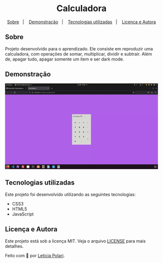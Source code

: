 <h1 align="center">
  Calculadora
</h1>

<p align="center">
  <a href="#sobre">Sobre</a>&nbsp;&nbsp;&nbsp;|&nbsp;&nbsp;&nbsp;  
  <a href="#demonstração">Demonstração</a>&nbsp;&nbsp;&nbsp;|&nbsp;&nbsp;&nbsp;
  <a href="#tecnologias-utilizadas">Tecnologias utilizadas</a>&nbsp;&nbsp;&nbsp;|&nbsp;&nbsp;&nbsp;
  <a href="#licença-e-autora">Licença e Autora</a>
</p>

## Sobre

Projeto desenvolvido para o aprendizado. Ele consiste em reproduzir uma calculadora, com operações de somar, multiplicar, dividir e subtrair. Além de, apagar tudo, apagar somente um item e ser dark mode.

##  Demonstração

<p align="center">
    <img alt="Demonstração" title="Demonstração" 
    src="https://raw.githubusercontent.com/Polaris851/calculadora/main/src/image/calculadora.gif" />
</p>

## Tecnologias utilizadas

Este projeto foi desenvolvido utilizando as seguintes tecnologias:

- CSS3
- HTML5
- JavaScript

## Licença e Autora

Este projeto está sob a licença MIT. Veja o arquivo [LICENSE](https://github.com/Polaris851/calculadora/blob/main/LICENSE) para mais detalhes.

Feito com :purple_heart: por [Letícia Polari](https://github.com/Polaris851).
